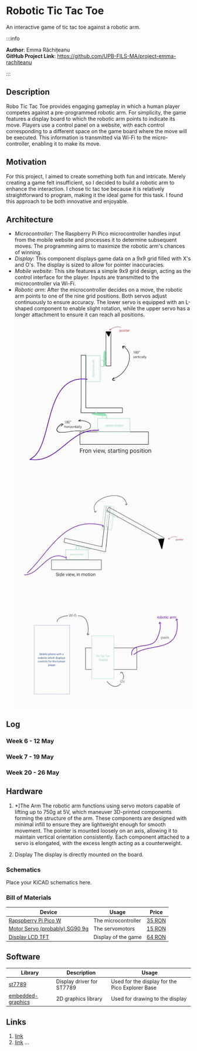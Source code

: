 # Robotic Tic Tac Toe
An interactive game of tic tac toe against a robotic arm.

:::info 

**Author**: Emma Răchițeanu \
**GitHub Project Link**: https://github.com/UPB-FILS-MA/project-emma-rachiteanu

:::

## Description

Robo Tic Tac Toe provides engaging gameplay in which a human player competes against a pre-programmed robotic arm. For simplicity, the game features a display board to which the robotic arm points to indicate its move. Players use a control panel on a website, with each control corresponding to a different space on the game board where the move will be executed. This information is transmitted via Wi-Fi to the micro-controller, enabling it to make its move.

## Motivation

For this project, I aimed to create something both fun and intricate. Merely creating a game felt insufficient, so I decided to build a robotic arm to enhance the interaction. I chose tic tac toe because it is relatively straightforward to program, making it the ideal game for this task. I found this approach to be both innovative and enjoyable.

## Architecture 

- _Microcontroller_: The Raspberry Pi Pico microcontroller handles input from the mobile website and processes it to determine subsequent moves. The programming aims to maximize the robotic arm's chances of winning.
- _Display_: This component displays game data on a 9x9 grid filled with X's and O's. The display is sized to allow for pointer inaccuracies.
- _Mobile website_: This site features a simple 9x9 grid design, acting as the control interface for the player. Inputs are transmitted to the microcontroller via Wi-Fi.
- _Robotic arm_: After the microcontroller decides on a move, the robotic arm points to one of the nine grid positions. Both servos adjust continuously to ensure accuracy. The lower servo is equipped with an L-shaped component to enable slight rotation, while the upper servo has a longer attachment to ensure it can reach all positions.
![Block Diagram](img/front%20view%20robotic%20arm.jpg)
![Block Diagram](img/side%20view%20robotci%20arm.jpg)
![Block Diagram](img/schematic.jpg)

## Log

<!-- write every week your progress here -->

### Week 6 - 12 May

### Week 7 - 19 May

### Week 20 - 26 May

## Hardware

1. *]The Arm
The robotic arm functions using servo motors capable of lifting up to 750g at 5V, which maneuver 3D-printed components forming the structure of the arm. These components are designed with minimal infill to ensure they are lightweight enough for smooth movement. The pointer is mounted loosely on an axis, allowing it to maintain vertical orientation consistently. Each component attached to a servo is elongated, with the excess length acting as a counterweight.

2. Display 
The display is directly mounted on the board.

### Schematics

Place your KiCAD schematics here.

### Bill of Materials

<!-- 
| [Device](link://to/device) | This is used ... | [price](link://to/store) |
-->

| Device | Usage | Price |
|--------|--------|-------|
| [Rapspberry Pi Pico W](https://www.raspberrypi.com/documentation/microcontrollers/raspberry-pi-pico.html) | The microcontroller | [35 RON](https://www.optimusdigital.ro/en/raspberry-pi-boards/12394-raspberry-pi-pico-w.html) |
| [Motor Servo (probably) SG90 9g](https://datasheetspdf.com/datasheet-pdf/791970/SG90.html) | The servomotors | [15 RON](https://www.emag.ro/servomotor-sg90-180-de-grade-ai0156-s297/pd/D33V1GMBM/) |
| [ Display LCD TFT ](link://to/device) | Display of the game | [64 RON](hhttps://ardushop.ro/en/home/1029-display-lcd-tft-32-320x240-with-touch-for-stm32.html?search_query=display+3%22&results=87) |




## Software

| Library | Description | Usage |
|---------|-------------|-------|
| [st7789](https://github.com/almindor/st7789) | Display driver for ST7789 | Used for the display for the Pico Explorer Base |
| [embedded-graphics](https://github.com/embedded-graphics/embedded-graphics) | 2D graphics library | Used for drawing to the display |

## Links

<!-- Add a few links that inspired you and that you think you will use for your project -->

1. [link](https://docs.sunfounder.com/projects/ultimate-sensor-kit/en/latest/components_basic/27-component_servo.html)
2. [link](https://github.com/Makerfabs/PICO_Merchanical_Hand_Driver)
...
